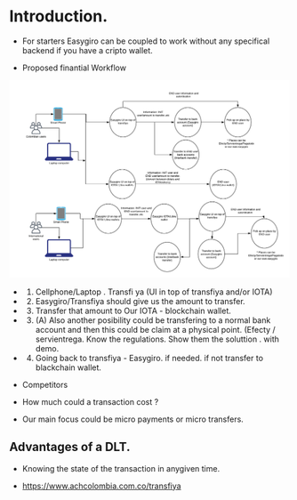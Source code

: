 
# Introduction. 

* For starters Easygiro can be coupled to work without any specifical backend if you have a cripto wallet. 


* Proposed finantial Workflow

<img src="./finantial-workflow.png">

* 1. Cellphone/Laptop . Transfi ya (UI in top of transfiya and/or IOTA)  
* 2. Easygiro/Transfiya should give us the amount to transfer. 
* 3. Transfer that amount to Our IOTA - blockchain wallet.
* 3. (A) Also another posibility could be transfering to a normal bank account and then this could be claim at a physical point. (Efecty / servientrega. Know the regulations. Show them the soluttion . with demo. 
* 4. Going back to transfiya - Easygiro. if needed. if not transfer to blackchain wallet.

* Competitors 

* How much could  a transaction cost ? 

* Our main focus could be micro payments or micro transfers. 

## Advantages of a DLT. 
* Knowing the state of the transaction in anygiven time. 

* https://www.achcolombia.com.co/transfiya
